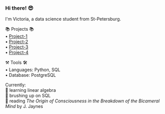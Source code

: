 ### Hi there! 😎

I'm Victoria, a data science student from St-Petersburg.

📚 Projects 📚 \
• [Project-1](https://github.com/tori938/PROJECT-1) \
• [Project-2](https://github.com/tori938/PROJECT-2) \
• [Project-3](https://github.com/tori938/PROJECT-3) \
• [Project-4](https://github.com/tori938/PROJECT-4)

⚒️ Tools 🛠️ \
• Languages: Python, SQL \
• Database: PostgreSQL

Currently: \
📝 learning linear algebra \
🤔 brushing up on SQL \
📖 reading _The Origin of Consciousness in the Breakdown of the Bicameral Mind_ by J. Jaynes

<!--
**tori938/tori938** is a ✨ _special_ ✨ repository because its `README.md` (this file) appears on your GitHub profile.

